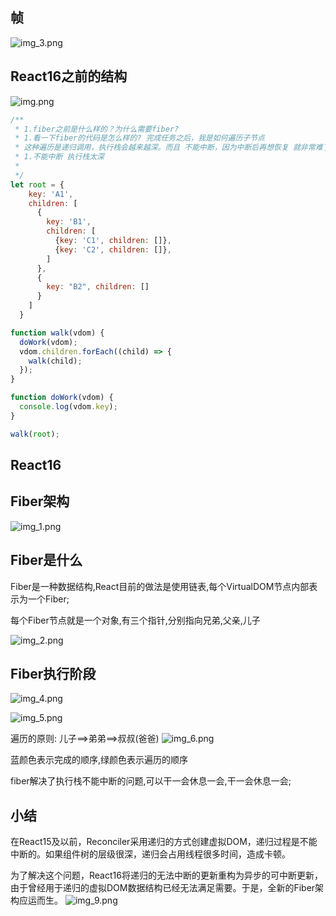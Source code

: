 ## 帧
![img_3.png](img_3.png)

## React16之前的结构

![img.png](img.png)

```JavaScript
/**
 * 1.fiber之前是什么样的？为什么需要fiber?
 * 1.看一下fiber的代码是怎么样的? 完成任务之后，我是如何遍历子节点
 * 这种遍历是递归调用，执行栈会越来越深。而且 不能中断，因为中断后再想恢复 就非常难了
 * 1.不能中断 执行栈太深
 *
 */
let root = {
    key: 'A1',
    children: [
      {
        key: 'B1',
        children: [
          {key: 'C1', children: []},
          {key: 'C2', children: []},
        ]
      },
      {
        key: "B2", children: []
      }
    ]
  }

function walk(vdom) {
  doWork(vdom);
  vdom.children.forEach((child) => {
    walk(child);
  });
}

function doWork(vdom) {
  console.log(vdom.key);
}

walk(root);


```

## React16
## Fiber架构

![img_1.png](img_1.png)

## Fiber是什么
Fiber是一种数据结构,React目前的做法是使用链表,每个VirtualDOM节点内部表示为一个Fiber;

每个Fiber节点就是一个对象,有三个指针,分别指向兄弟,父亲,儿子

![img_2.png](img_2.png)


## Fiber执行阶段
![img_4.png](img_4.png)

![img_5.png](img_5.png)

遍历的原则: 儿子==>弟弟==>叔叔(爸爸)
![img_6.png](img_6.png)

蓝颜色表示完成的顺序,绿颜色表示遍历的顺序


fiber解决了执行栈不能中断的问题,可以干一会休息一会,干一会休息一会;


## 小结
在React15及以前，Reconciler采用递归的方式创建虚拟DOM，递归过程是不能中断的。如果组件树的层级很深，递归会占用线程很多时间，造成卡顿。

为了解决这个问题，React16将递归的无法中断的更新重构为异步的可中断更新，由于曾经用于递归的虚拟DOM数据结构已经无法满足需要。于是，全新的Fiber架构应运而生。
![img_9.png](img_9.png)

